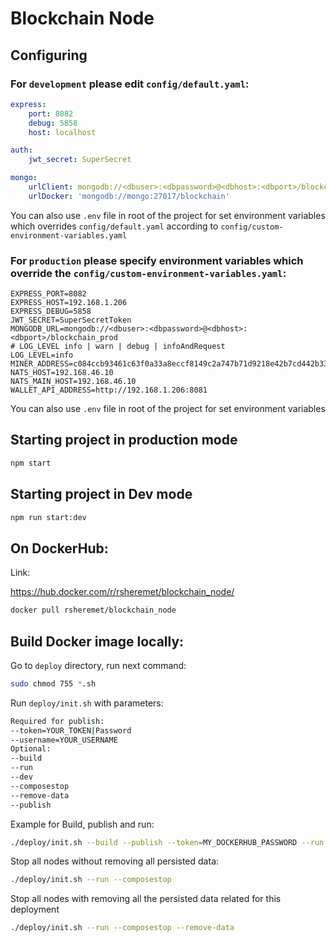 # Blockchain Node

## Configuring

### For `development` please edit `config/default.yaml`:

```yaml
express:
    port: 8082
    debug: 5858
    host: localhost

auth:
    jwt_secret: SuperSecret

mongo:
    urlClient: mongodb://<dbuser>:<dbpassword>@<dbhost>:<dbport>/blockchain
    urlDocker: 'mongodb://mongo:27017/blockchain'
``` 

You can also use `.env` file in root of the project for set environment variables which overrides `config/default.yaml` according to `config/custom-environment-variables.yaml`

### For `production` please specify environment variables which override the `config/custom-environment-variables.yaml`:

```text
EXPRESS_PORT=8082
EXPRESS_HOST=192.168.1.206
EXPRESS_DEBUG=5858
JWT_SECRET=SuperSecretToken
MONGODB_URL=mongodb://<dbuser>:<dbpassword>@<dbhost>:<dbport>/blockchain_prod
# LOG_LEVEL info | warn | debug | infoAndRequest
LOG_LEVEL=info
MINER_ADDRESS=c084ccb93461c63f0a33a8eccf8149c2a747b71d9218e42b7cd442b3322f298e
NATS_HOST=192.168.46.10
NATS_MAIN_HOST=192.168.46.10
WALLET_API_ADDRESS=http://192.168.1.206:8081
```

You can also use `.env` file in root of the project for set environment variables

## Starting project in production mode

```bash
npm start
```

## Starting project in Dev mode

```bash
npm run start:dev
```

## On DockerHub:

Link: 

https://hub.docker.com/r/rsheremet/blockchain_node/

```bash
docker pull rsheremet/blockchain_node
```

## Build Docker image locally:

Go to `deploy` directory, run next command:
 
 ```bash
sudo chmod 755 *.sh
```

Run `deploy/init.sh` with parameters:

 ```bash
Required for publish:
--token=YOUR_TOKEN|Password
--username=YOUR_USERNAME
Optional:
--build
--run
--dev
--composestop
--remove-data
--publish
 ```
 
Example for Build, publish and run:
 
 ```bash
./deploy/init.sh --build --publish --token=MY_DOCKERHUB_PASSWORD --run
```    

Stop all nodes without removing all persisted data:

```bash
./deploy/init.sh --run --composestop
```

Stop all nodes with removing all the persisted data related for this deployment

```bash
./deploy/init.sh --run --composestop --remove-data
``` 
